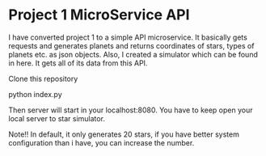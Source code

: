 # Project 1 MicroService API

I have converted project 1 to a simple API microservice.
It basically gets requests and generates planets and returns coordinates of stars, types of planets etc. as json objects.
Also, I created a simulator which can be found in here.
It gets all of its data from this API.

Clone this repository

python index.py

Then server will start in your localhost:8080. 
You have to keep open your local server to star simulator.


Note!! In default, it only generates 20 stars, if you have better system configuration than i have, you can increase the number.
